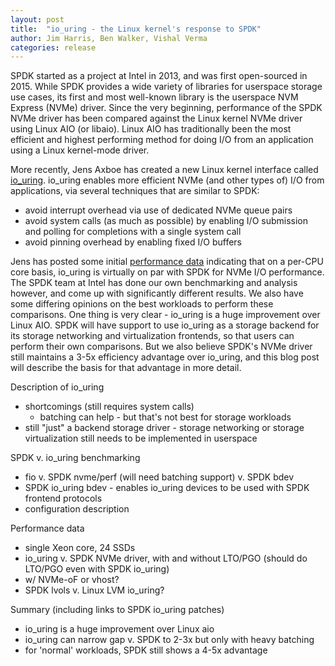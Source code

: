 ```yaml
---
layout: post
title:  "io_uring - the Linux kernel's response to SPDK"
author: Jim Harris, Ben Walker, Vishal Verma
categories: release
---
```


SPDK started as a project at Intel in 2013, and was first open-sourced
in 2015.  While SPDK provides a wide variety of libraries for userspace
storage use cases, its first and most well-known library is the userspace
NVM Express (NVMe) driver.  Since the very beginning, performance of the
SPDK NVMe driver has been compared against the Linux kernel NVMe driver
using Linux AIO (or libaio).  Linux AIO has traditionally been the
most efficient and highest performing method for doing I/O from an
application using a Linux kernel-mode driver.

More recently, Jens Axboe has created a new Linux kernel interface called
[io_uring](https://lwn.net/Articles/776230/).  io_uring enables more
efficient NVMe (and other types of) I/O from applications, via several
techniques that are similar to SPDK:

- avoid interrupt overhead via use of dedicated NVMe queue pairs
- avoid system calls (as much as possible) by enabling I/O submission and polling for completions with a single system call
- avoid pinning overhead by enabling fixed I/O buffers

Jens has posted some initial
[performance data](https://lore.kernel.org/linux-block/20190116175003.17880-1-axboe@kernel.dk/)
indicating that on a per-CPU core basis, io_uring is virtually on par with
SPDK for NVMe I/O performance.  The SPDK team at Intel has done our
own benchmarking and analysis however, and come up with significantly
different results.  We also have some differing opinions on the best workloads
to perform these comparisons.  One thing is very clear - io_uring is
a huge improvement over Linux AIO.  SPDK will have support to use
io_uring as a storage backend for its storage networking and virtualization
frontends, so that users can perform their own comparisons.  But we also
believe SPDK's NVMe driver still maintains a 3-5x efficiency advantage over
io_uring, and this blog post will describe the basis for that advantage in
more detail.

Description of io_uring

- shortcomings (still requires system calls)
	- batching can help - but that's not best for storage workloads
- still "just" a backend storage driver - storage networking or storage
  virtualization still needs to be implemented in userspace

SPDK v. io_uring benchmarking

- fio v. SPDK nvme/perf (will need batching support) v. SPDK bdev
- SPDK io_uring bdev - enables io_uring devices to be used with SPDK frontend protocols
- configuration description

Performance data

- single Xeon core, 24 SSDs
- io_uring v. SPDK NVMe driver, with and without LTO/PGO (should do LTO/PGO even with SPDK io_uring)
- w/ NVMe-oF or vhost?
- SPDK lvols v. Linux LVM io_uring?

Summary (including links to SPDK io_uring patches)

- io_uring is a huge improvement over Linux aio
- io_uring can narrow gap v. SPDK to 2-3x but only with heavy batching
- for 'normal' workloads, SPDK still shows a 4-5x advantage
